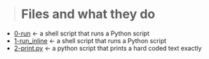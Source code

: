 > # Files	and what they do
  * [0-run](./0-run) &larr; a shell script that runs a Python script
  * [1-run_inline](./1-run_inline) &larr; a shell script that runs a Python script
  * [2-print.py](./2-print.py) &larr; a python script that prints a hard coded text exactly
  